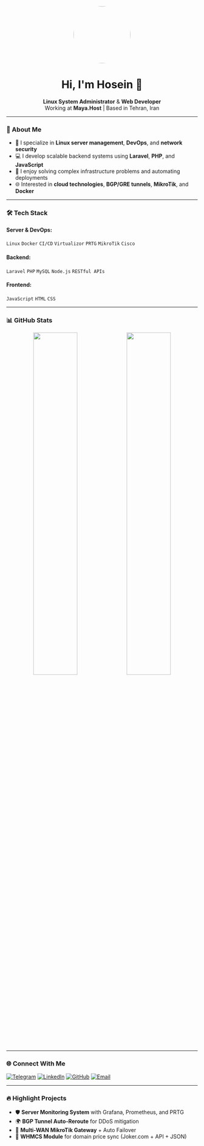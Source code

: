 <!-- Profile Header -->
<p align="center">
  <img src="https://avatars.githubusercontent.com/u/12345678?v=4" width="150" height="150" style="border-radius: 50%;" />
</p>

<h1 align="center">Hi, I'm Hosein 👋</h1>
<p align="center">
  <strong>Linux System Administrator</strong> & <strong>Web Developer</strong><br/>
  Working at <strong>Maya.Host</strong> | Based in Tehran, Iran
</p>

---

### 🚀 About Me

- 🔧 I specialize in **Linux server management**, **DevOps**, and **network security**
- 💻 I develop scalable backend systems using **Laravel**, **PHP**, and **JavaScript**
- 🧠 I enjoy solving complex infrastructure problems and automating deployments
- 🌐 Interested in **cloud technologies**, **BGP/GRE tunnels**, **MikroTik**, and **Docker**

---

### 🛠️ Tech Stack

#### Server & DevOps:
`Linux` `Docker` `CI/CD` `Virtualizor` `PRTG` `MikroTik` `Cisco`

#### Backend:
`Laravel` `PHP` `MySQL` `Node.js` `RESTful APIs`

#### Frontend:
`JavaScript` `HTML` `CSS`

---

### 📊 GitHub Stats

<p align="center">
  <img src="https://github-readme-stats.vercel.app/api?username=Ho3einDev&show_icons=true&theme=radical" width="48%" />
  <img src="https://github-readme-streak-stats.herokuapp.com?user=Ho3einDev&theme=radical" width="48%" />
</p>

---

### 🌐 Connect With Me

[![Telegram](https://img.shields.io/badge/Telegram-2CA5E0?style=for-the-badge&logo=telegram&logoColor=white)](https://t.me/ho3ein.dev)
[![LinkedIn](https://img.shields.io/badge/LinkedIn-0077B5?style=for-the-badge&logo=linkedin&logoColor=white)](https://linkedin.com/in/ho3ein)
[![GitHub](https://img.shields.io/badge/GitHub-000000?style=for-the-badge&logo=github&logoColor=white)](https://github.com/Ho3einDev)
[![Email](https://img.shields.io/badge/Email-D14836?style=for-the-badge&logo=gmail&logoColor=white)](mailto:ho3ein@maya.host)

---

### 🔥 Highlight Projects

- 🛡️ **Server Monitoring System** with Grafana, Prometheus, and PRTG
- 🌍 **BGP Tunnel Auto-Reroute** for DDoS mitigation
- 📡 **Multi-WAN MikroTik Gateway** + Auto Failover
- 🧩 **WHMCS Module** for domain price sync (Joker.com + API + JSON)
